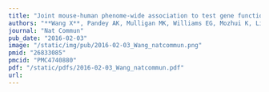 ```yaml
---
title: "Joint mouse-human phenome-wide association to test gene function and disease risk"
authors: "**Wang X**, Pandey AK, Mulligan MK, Williams EG, Mozhui K, Li Z, Jovaisaite V, Quarles LD, Xiao Z, Huang J, Capra JA, Chen Z, Taylor WL, Bastarache L, Niu X, Pollard KS, Ciobanu DC, Reznik AO, Tishkov AV, Zhulin IB, Peng J, Nelson SF, Denny JC, Auwerx J, Lu L, Williams RW."
journal: "Nat Commun"
pub_date: "2016-02-03"
image: "/static/img/pub/2016-02-03_Wang_natcommun.png"
pmid: "26833085"
pmcid: "PMC4740880"
pdf: "/static/pdfs/2016-02-03_Wang_natcommun.pdf"
url: 
---
```

